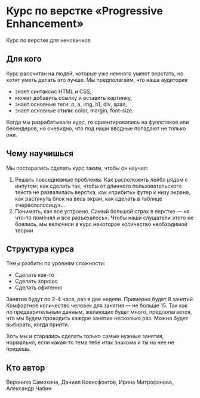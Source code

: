 # Курс по верстке «Progressive Enhancement»
Курс по верстке для неновичков

## Для кого
Курс рассчитан на людей, которые уже немного умеют верстать, но хотят уметь делать это лучше. Мы предполагаем, что наша аудитория

- знает синтаксис HTML и CSS,
- может добавить ссылку и вставить картинку,
- знает основные теги: p, a, img, h1, div, span,
- знает основные стили: color, margin, font-size.

Когда мы разрабатывали курс, то ориентировались на фуллстеков или бекендеров, но очевидно, что под наши вводные попадают не только они.

## Чему научишься
Мы постарались сделать курс таким, чтобы он научил:

1. Решать повседневные проблемы. Как расположить лейбл рядом с инпутом; как сделать так, чтобы от длинного пользовательского текста не развалилась верстка; как «прибить» футер к низу экрана, как растянуть блок на весь экран, как сделать в таблице «чересполосицу»…
2. Понимать, как все устроено. Самый большой страх в верстке — «я что-то поменял и все разъехалось». Чтобы наши слушатели этого не боялись, мы включили в курс некоторое количество необходимой теории

## Структура курса
Темы разбиты по уровням сложности:

- Сделать как-то
- Сделать хорошо
- Сделать офигенно

Занятия будут по 2-4 часа, раз в две недели. Примерно будет 8 занятий. Комфортное количество человек для занятия — не больше 15. Так как по предварительным данным, желающих будет много, предполагается, что мы будем проводить каждое занятие несколько раз. Можно будет выбирать, когда прийти.

Хоть мы и старались сделать только самые нужные занятия, нормально, если какая-то тема тебе итак знакома и ты на нее не придешь.

## Кто автор
Вероника Самохина, Даниил Ксенофонтов, Ирина Митрофанова, Александр Чабин
